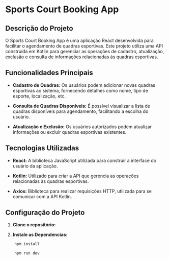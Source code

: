 # Sports Court Booking App

## Descrição do Projeto

O Sports Court Booking App é uma aplicação React desenvolvida para facilitar o agendamento de quadras esportivas. Este projeto utiliza uma API construída em Kotlin para gerenciar as operações de cadastro, atualização, exclusão e consulta de informações relacionadas às quadras esportivas.

## Funcionalidades Principais

- **Cadastro de Quadras:** Os usuários podem adicionar novas quadras esportivas ao sistema, fornecendo detalhes como nome, tipo de esporte, localização, etc.

- **Consulta de Quadras Disponíveis:** É possível visualizar a lista de quadras disponíveis para agendamento, facilitando a escolha do usuário.

- **Atualização e Exclusão:** Os usuários autorizados podem atualizar informações ou excluir quadras esportivas existentes.

## Tecnologias Utilizadas

- **React:** A biblioteca JavaScript utilizada para construir a interface do usuário da aplicação.

- **Kotlin:** Utilizado para criar a API que gerencia as operações relacionadas às quadras esportivas.

- **Axios:** Biblioteca para realizar requisições HTTP, utilizada para se comunicar com a API Kotlin.

## Configuração do Projeto

1. **Clone o repositório:**

2. **Instale as Dependencias:** 
```bash
    npm install

    npm run dev